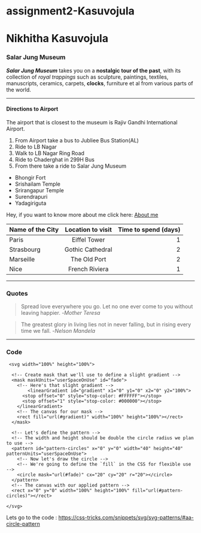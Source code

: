 # assignment2-Kasuvojula
# Nikhitha Kasuvojula
### Salar Jung Museum

***Salar Jung Museum*** takes you on a **nostalgic tour of the past**, with its collection of *royal trappings* such as sculpture, paintings, textiles, manuscripts, ceramics, carpets, **clocks**, furniture et al from various parts of the world.

---

#### Directions to Airport
The airport that is closest to the museum is Rajiv Gandhi International Airport.

1. From Airport take a bus to Jubliee Bus Station(AL)
2. Ride to LB Nagar
3. Walk to LB Nagar Ring Road
4. Ride to Chaderghat in 299H Bus
5. From there take a ride to Salar Jung Museum
* Bhongir Fort
* Srishailam Temple
* Srirangapur Temple
* Surendrapuri
* Yadagiriguta

Hey, if you want to know more about me click here:   [About me](https://github.com/Nikki010101/assignment2-Kasuvojula/blob/ae12283addeea3b709339f26e50b5967570211a9/AboutMe.md)

|Name of the City|Location to visit|Time to spend (days)|
|:---------------|:---------------:|------------:|
|Paris|Eiffel Tower|1|
|Strasbourg|Gothic Cathedral|2|
|Marseille|The Old Port|2|
|Nice|French Riviera|1|

---
### Quotes

> Spread love everywhere you go. Let no one ever come to you without leaving happier. -*Mother Teresa*

> The greatest glory in living lies not in never falling, but in rising every time we fall. -*Nelson Mandela*

---
### Code

```
 <svg width="100%" height="100%">
  
  <!-- Create mask that we'll use to define a slight gradient -->
  <mask maskUnits="userSpaceOnUse" id="fade">
    <!-- Here's that slight gradient -->
     	<linearGradient id="gradient" x1="0" y1="0" x2="0" y2="100%">
      <stop offset="0" style="stop-color: #FFFFFF"></stop>
      <stop offset="1" style="stop-color: #000000"></stop>
    </linearGradient>
    <!-- The canvas for our mask -->
    <rect fill="url(#gradient)" width="100%" height="100%"></rect>
  </mask>
    
  <!-- Let's define the pattern -->
  <!-- The width and height should be double the circle radius we plan to use -->
  <pattern id="pattern-circles" x="0" y="0" width="40" height="40" patternUnits="userSpaceOnUse">
    <!-- Now let's draw the circle -->
    <!-- We're going to define the `fill` in the CSS for flexible use -->
    <circle mask="url(#fade)" cx="20" cy="20" r="20"></circle>
  </pattern>
  <!-- The canvas with our applied pattern -->
  <rect x="0" y="0" width="100%" height="100%" fill="url(#pattern-circles)"></rect>
  
</svg> 
```
Lets go to the code : <https://css-tricks.com/snippets/svg/svg-patterns/#aa-circle-pattern>